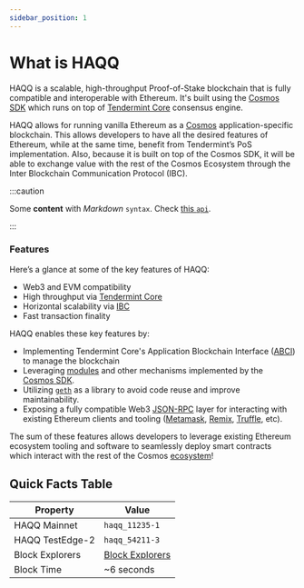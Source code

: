 ```yaml
---
sidebar_position: 1
---
```


# What is HAQQ

HAQQ is a scalable, high-throughput Proof-of-Stake blockchain that is fully compatible and
interoperable with Ethereum. It's built using the [Cosmos SDK](https://github.com/cosmos/cosmos-sdk/) which runs on top of [Tendermint Core](https://github.com/tendermint/tendermint) consensus engine.

HAQQ allows for running vanilla Ethereum as a [Cosmos](https://cosmos.network/)
application-specific blockchain. This allows developers to have all the desired features of
Ethereum, while at the same time, benefit from Tendermint’s PoS implementation. Also, because it is
built on top of the Cosmos SDK, it will be able to exchange value with the rest of the Cosmos
Ecosystem through the Inter Blockchain Communication Protocol (IBC).

:::caution

Some **content** with _Markdown_ `syntax`. Check [this `api`](#).

:::

### Features

Here’s a glance at some of the key features of HAQQ:

- Web3 and EVM compatibility
- High throughput via [Tendermint Core](https://github.com/tendermint/tendermint)
- Horizontal scalability via [IBC](https://cosmos.network/ibc)
- Fast transaction finality

HAQQ enables these key features by:

- Implementing Tendermint Core's Application Blockchain Interface ([ABCI](https://docs.tendermint.com/master/spec/abci/)) to manage the blockchain
- Leveraging [modules](https://docs.cosmos.network/master/building-modules/intro.html) and other mechanisms implemented by the [Cosmos SDK](https://docs.cosmos.network/).
- Utilizing [`geth`](https://github.com/ethereum/go-ethereum) as a library to avoid code reuse and improve maintainability.
- Exposing a fully compatible Web3 [JSON-RPC](../api/json-rpc/server.md) layer for interacting with existing Ethereum clients and tooling ([Metamask](../guides/key-wallets/metamask.md), [Remix](../guides/tools/remix.md), [Truffle](../guides/tools/truffle.md), etc).

The sum of these features allows developers to leverage existing Ethereum ecosystem tooling and
software to seamlessly deploy smart contracts which interact with the rest of the Cosmos
[ecosystem](https://cosmos.network/ecosystem)!

## Quick Facts Table

| Property        | Value                                           |
| --------------- | ----------------------------------------------- |
| HAQQ Mainnet    | `haqq_11235-1`                                  |
| HAQQ TestEdge-2 | `haqq_54211-3`                                  |
| Block Explorers | [Block Explorers](../guides/tools/explorers.md) |
| Block Time      | ~6 seconds                                      |
